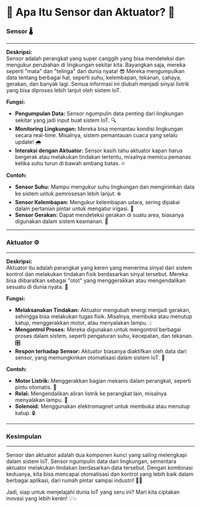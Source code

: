 # 🌟 Apa Itu Sensor dan Aktuator? 🌟

### **Sensor 🌡️**
---

**Deskripsi:**  
Sensor adalah perangkat yang super canggih yang bisa mendeteksi dan mengukur perubahan di lingkungan sekitar kita. Bayangkan saja, mereka seperti "mata" dan "telinga" dari dunia nyata! 😎 Mereka mengumpulkan data tentang berbagai hal, seperti suhu, kelembapan, tekanan, cahaya, gerakan, dan banyak lagi. Semua informasi ini diubah menjadi sinyal listrik yang bisa diproses lebih lanjut oleh sistem IoT.

**Fungsi:**
- **Pengumpulan Data:** Sensor ngumpulin data penting dari lingkungan sekitar yang jadi input buat sistem IoT. 🔍
- **Monitoring Lingkungan:** Mereka bisa memantau kondisi lingkungan secara real-time. Misalnya, sistem pemantauan cuaca yang selalu update! 🌧️
- **Interaksi dengan Aktuator:** Sensor kasih tahu aktuator kapan harus bergerak atau melakukan tindakan tertentu, misalnya memicu pemanas ketika suhu turun di bawah ambang batas. 🔥

**Contoh:**
- **Sensor Suhu:** Mampu mengukur suhu lingkungan dan mengirimkan data ke sistem untuk pemrosesan lebih lanjut. ❄️
- **Sensor Kelembapan:** Mengukur kelembapan udara, sering dipakai dalam pertanian pintar untuk mengatur irigasi. 🌱
- **Sensor Gerakan:** Dapat mendeteksi gerakan di suatu area, biasanya digunakan dalam sistem keamanan. 🚨

---

### **Aktuator ⚙️**
---

**Deskripsi:**  
Aktuator itu adalah perangkat yang keren yang menerima sinyal dari sistem kontrol dan melakukan tindakan fisik berdasarkan sinyal tersebut. Mereka bisa diibaratkan sebagai "otot" yang menggerakkan atau mengendalikan sesuatu di dunia nyata. 💪

**Fungsi:**
- **Melaksanakan Tindakan:** Aktuator mengubah energi menjadi gerakan, sehingga bisa melakukan tugas fisik. Misalnya, membuka atau menutup katup, menggerakkan motor, atau menyalakan lampu. 💡
- **Mengontrol Proses:** Mereka digunakan untuk mengontrol berbagai proses dalam sistem, seperti pengaturan suhu, kecepatan, dan tekanan. 🎛️
- **Respon terhadap Sensor:** Aktuator biasanya diaktifkan oleh data dari sensor, yang memungkinkan otomatisasi dalam sistem IoT. 🤖

**Contoh:**
- **Motor Listrik:** Menggerakkan bagian mekanis dalam perangkat, seperti pintu otomatis. 🚪
- **Relai:** Mengendalikan aliran listrik ke perangkat lain, misalnya menyalakan lampu. 🔌
- **Solenoid:** Menggunakan elektromagnet untuk membuka atau menutup katup. 🔒

---

### **Kesimpulan**
---

Sensor dan aktuator adalah dua komponen kunci yang saling melengkapi dalam sistem IoT. Sensor ngumpulin data dari lingkungan, sementara aktuator melakukan tindakan berdasarkan data tersebut. Dengan kombinasi keduanya, kita bisa mencapai otomatisasi dan kontrol yang lebih baik dalam berbagai aplikasi, dari rumah pintar sampai industri! 🚀✨

Jadi, siap untuk menjelajahi dunia IoT yang seru ini? Mari kita ciptakan inovasi yang lebih keren! 💡💥
